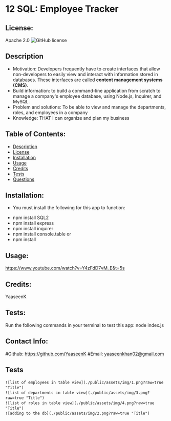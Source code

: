 
  # 12 SQL: Employee Tracker

  ## License:
   Apache 2.0   ![GitHub license](https://img.shields.io/badge/License-Apache%202.0-blue.svg)

  ## Description 
   * Motivation:
    Developers frequently have to create interfaces that allow non-developers to easily view and interact with information stored in databases. These interfaces are called **content management systems (CMS)**.
   * Build information:
    to build a command-line application from scratch to manage a company's employee database, using Node.js, Inquirer, and MySQL.
   * Problem and solutions:
    To be able to view and manage the departments, roles, and employees in a company
   * Knowledge:
    THAT I can organize and plan my business

  ## Table of Contents:
   * [Description](#description)
   * [License](#license)
   * [Installation](#installation)
   * [Usage](#usage)
   * [Credits](#Credits)
   * [Tests](#tests)
   * [Questions](#questions)

  ## Installation:
   - You must install the following for this app to function:
   * npm install SQL2
   * npm install express
   * npm install inquirer
   * npm install console.table
   or
   * npm install

  ## Usage:
  https://www.youtube.com/watch?v=Y4zFdD7vM_E&t=5s

  ## Credits:
   YaaseenK

  ## Tests:
   Run the following commands in your terminal to test this app:
   node index.js

  ## Contact Info:
   #Github: https://github.com/YaaseenK
   #Email: yaaseenkhan02@gmail.com

  ## Tests
  
    ![list of employees in table view](./public/assets/img/1.png?raw=true "Title")
  	![list of departments in table view](./public/assets/img/3.png?raw=true "Title")
  	![list of roles in table view](./public/assets/img/4.png?raw=true "Title")
  	![adding to the db](./public/assets/img/2.png?raw=true "Title")
